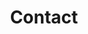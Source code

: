 ---
title: Contact
date: 
draft: false
description: 

header:
  description: Every great <span class="blue-text">idea</span> starts with a <span class="blue-text">conversation</span>, drop me a line and let's create something <span class="blue-text">together</span>.
  image:
    url: img/contact_img.png
    alt_text: Cup of coffee
    responsive_sources:
      "848": img/contact_848x443.png
      "565": img/contact_565x420.png
      "360": img/contact_360x318.png
text_groups:
  - name: Get in touch
    description: <a class="blue-text bold-text" href="mailto:antoine.alexandre.andre@hotmail.com">antoine.alexandre.andre@hotmail.com</a></p>
  - name: Social networks
    description: <a class="blue-text bold-text" href="https://www.linkedin.com/in/antoine-alexandre-andr%C3%A9/">LinkedIn</a>, <a class="blue-text bold-text" href="https://github.com/Antoine-Alexandre">GitHub</a>
  - name: 
    description: © Antoine-Alexandre André
    class: line
---